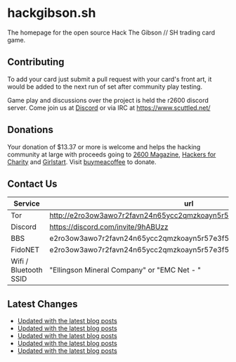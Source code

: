 # hackgibson.sh
The homepage for the open source Hack The Gibson // SH trading card game.


## Contributing

To add your card just submit a pull request with your card's front art, it would be added to the next run of set after community play testing.

Game play and discussions over the project is held the r2600 discord server. Come join us at [Discord](https://discord.com/invite/9hABUzz) or via IRC at https://www.scuttled.net/


## Donations

Your donation of $13.37 or more is welcome and helps the hacking community at large with proceeds going to [2600 Magazine](https://2600.com/), [Hackers for Charity](https://hackersforcharity.org) and [Girlstart](https://girlstart.org).  Visit [buymeacoffee](https://www.buymeacoffee.com/hackgibson.sh) to donate.


## Contact Us

Service | url
-|-
Tor | http://e2ro3ow3awo7r2favn24n65ycc2qmzkoayn5r57e3f56nvjwdcgg32ad.onion
Discord | https://discord.com/invite/9hABUzz
BBS | e2ro3ow3awo7r2favn24n65ycc2qmzkoayn5r57e3f56nvjwdcgg32ad.onion:23
FidoNET | e2ro3ow3awo7r2favn24n65ycc2qmzkoayn5r57e3f56nvjwdcgg32ad.onion:24554
Wifi / Bluetooth SSID | "Ellingson Mineral Company" or "EMC Net - <fidonet address>"

## Latest Changes
<!-- BLOG-POST-LIST:START -->
- [Updated with the latest blog posts](https://github.com/DFW2600/hackgibson.sh/commit/68d63ad4d63e5911c0501b1322954c4038110785)
- [Updated with the latest blog posts](https://github.com/DFW2600/hackgibson.sh/commit/8969975f394c0f8e62dee48b2e3ff0d944d01322)
- [Updated with the latest blog posts](https://github.com/DFW2600/hackgibson.sh/commit/fb1bd54c4e2eddc9bd8a406f004c24279298f32a)
- [Updated with the latest blog posts](https://github.com/DFW2600/hackgibson.sh/commit/b3234aaa5c844db8ad7c9a5010ed1f2a891b35d6)
- [Updated with the latest blog posts](https://github.com/DFW2600/hackgibson.sh/commit/0a77aa4eee03ffee766e6aae4cd09e256abbe78a)
<!-- BLOG-POST-LIST:END -->
